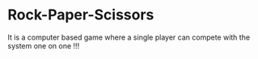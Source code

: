 # Rock-Paper-Scissors
It is a computer based game where a single player can compete with the system one on one !!!
